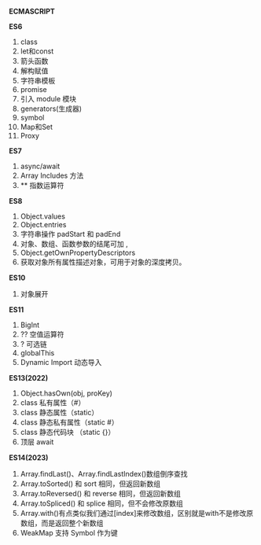 **ECMASCRIPT**



**ES6**



1. class
2. let和const
3. 箭头函数
4. 解构赋值
5. 字符串模板
6. promise
7. 引入 module 模块
8. generators(生成器)
9. symbol
10. Map和Set
11. Proxy



**ES7**

1. async/await
2. Array Includes 方法
3. ** 指数运算符



**ES8**

1. Object.values
2. Object.entries
3. 字符串操作 padStart 和 padEnd
4. 对象、数组、函数参数的结尾可加 ,
5. Object.getOwnPropertyDescriptors
6. 获取对象所有属性描述对象，可用于对象的深度拷贝。



**ES10**

1. 对象展开



**ES11**

1. BigInt
2. ?? 空值运算符
3. ? 可选链
4. globalThis
5. Dynamic Import 动态导入



**ES13(2022)**

1. Object.hasOwn(obj, proKey)
2. class 私有属性（#）
3. class 静态属性（static）
4. class 静态私有属性（static #）
5. class 静态代码块 （static {}）
6. 顶层 await



**ES14(2023)**

1. Array.findLast()、Array.findLastIndex()数组倒序查找
2. Array.toSorted() 和 sort 相同，但返回新数组
3. Array.toReversed() 和 reverse 相同，但返回新数组
4. Array.toSpliced() 和 splice 相同，但不会修改原数组
5. Array.with()有点类似我们通过[index]来修改数组，区别就是with不是修改原数组，而是返回整个新数组
6. WeakMap 支持 Symbol 作为键